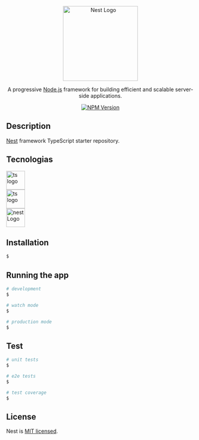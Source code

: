 <p align="center">
  <a href="http://nestjs.com/" target="blank"><img src="https://nestjs.com/img/logo-small.svg" width="200" alt="Nest Logo" /></a>
</p>

[circleci-image]: https://img.shields.io/circleci/build/github/nestjs/nest/master?token=abc123def456
[circleci-url]: https://circleci.com/gh/nestjs/nest

  <p align="center">A progressive <a href="http://nodejs.org" target="_blank">Node.js</a> framework for building efficient and scalable server-side applications.</p>
    <p align="center">
<a href="https://www.npmjs.com/~nestjscore" target="_blank"><img src="https://img.shields.io/npm/v/@nestjs/core.svg" alt="NPM Version" /></a>

</p>
  <!--[![Backers on Open Collective](https://opencollective.com/nest/backers/badge.svg)](https://opencollective.com/nest#backer)
  [![Sponsors on Open Collective](https://opencollective.com/nest/sponsors/badge.svg)](https://opencollective.com/nest#sponsor)-->

## Description

[Nest](https://github.com/nestjs/nest) framework TypeScript starter repository.

## Tecnologias
<div class="row">
  <div class="column">
  <img src="https://cdn.worldvectorlogo.com/logos/docker.svg" alt="ts logo" width="50" height="50"/> 
  </div>
  <div class="column">

  <img src="https://cdn.worldvectorlogo.com/logos/typescript.svg" alt="ts logo" width="50" height="50"/>
  </div>
    <div class="column">

 <img src="https://cdn.worldvectorlogo.com/logos/nestjs.svg" alt="nest Logo" width="50" height="50"/>
 </div>
 </div>



## Installation

```bash
$ 
```

## Running the app

```bash
# development
$ 

# watch mode
$

# production mode
$ 
```

## Test

```bash
# unit tests
$ 

# e2e tests
$ 

# test coverage
$ 
```



## License

Nest is [MIT licensed](LICENSE).

